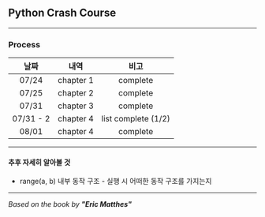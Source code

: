 ## Python Crash Course

---
### Process
|    날짜     |    내역     |         비고          |
|:---------:|:---------:|:-------------------:|
|   07/24   | chapter 1 |      complete       |
|   07/25   | chapter 2 |      complete       |
|   07/31   | chapter 3 |      complete       |
| 07/31 - 2 | chapter 4 | list complete (1/2) |
|   08/01   | chapter 4 |      complete       |


---

#### 추후 자세히 알아볼 것
- range(a, b) 내부 동작 구조 - 실행 시 어떠한 동작 구조를 가지는지

---
*Based on the book by **"Eric Matthes"***